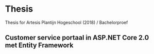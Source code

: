 # Thesis
Thesis for Artesis Plantijn Hogeschool (2018) / Bachelorproef

## Customer service portaal in ASP.NET Core 2.0 met Entity Framework
